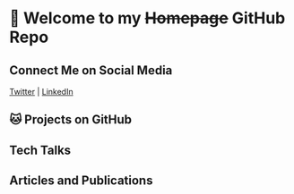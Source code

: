 # 👋 Welcome to my ~~Homepage~~ GitHub Repo 

## Connect Me on Social Media
[Twitter](https://twitter.com/r14r) 
| [LinkedIn](https://linkedin.com/in/r14r)

## 🐱 Projects on GitHub

## Tech Talks

## Articles and Publications

